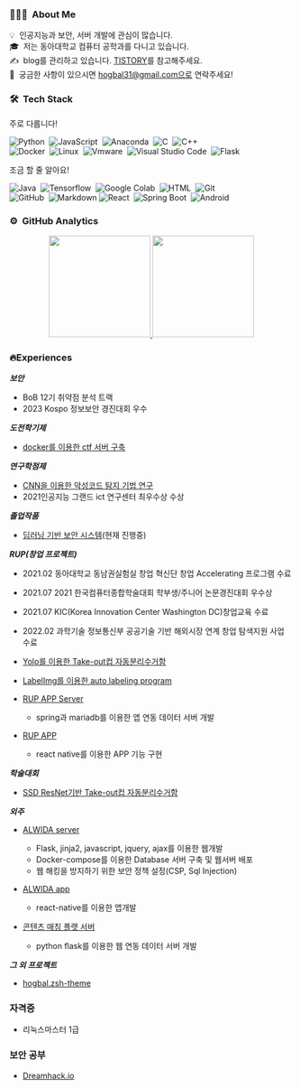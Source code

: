 ### 👨🏻‍💻 &nbsp;About Me

💡 &nbsp;인공지능과 보안, 서버 개발에 관심이 많습니다.\
🎓 &nbsp;저는 동아대학교 컴퓨터 공학과를 다니고 있습니다.\
✍️ &nbsp;blog를 관리하고 있습니다. [TISTORY](https://hogbal.tistory.com/)를 참고해주세요.\
💬 &nbsp;궁금한 사항이 있으시면 hogbal31@gmail.com으로 연락주세요!

### 🛠 &nbsp;Tech Stack

주로 다룹니다!

![Python](https://img.shields.io/badge/-Python-3776AB?style=flat&logo=python&logoColor=black)&nbsp;
![JavaScript](https://img.shields.io/badge/-JavaScript-F7DF1E?style=flat&logo=javascript&logoColor=black)&nbsp;
![Anaconda](https://img.shields.io/badge/-Anaconda-44A833?style=flat&logo=anaconda&logoColor=black)&nbsp;
![C](https://img.shields.io/badge/-C-A8B9CC?style=flat&logo=C&logoColor=black)&nbsp;
![C++](https://img.shields.io/badge/-C++-00599C?style=flat&logo=C%2B%2B&logoColor=black)&nbsp;\
![Docker](https://img.shields.io/badge/-Docker-2496ED?style=flat&logo=docker&logoColor=white)&nbsp;
![Linux](https://img.shields.io/badge/-Linux-FCC624?style=flat&logo=linux&logoColor=black)&nbsp;
![Vmware](https://img.shields.io/badge/-Vmware-607078?style=flat&logo=vmware&logoColor=black)&nbsp;
![Visual Studio Code](https://img.shields.io/badge/-Visual%20Studio%20Code-007ACC?style=flat&logo=visual-studio-code&logoColor=black)&nbsp;
![Flask](https://img.shields.io/badge/-Flask-F7DF1E?style=flat&logo=flask&logoColor=black)&nbsp;

조금 할 줄 알아요!

![Java](https://img.shields.io/badge/-Java-F7DF1E?style=flat&logo=Java&logoColor=black)&nbsp;
![Tensorflow](https://img.shields.io/badge/-Tensorflow-FF6F00?style=flat&logo=TensorFlow&logoColor=black)&nbsp;
![Google Colab](https://img.shields.io/badge/-Google%20Colab-F9AB00?style=flat&logo=google-colab&logoColor=black)&nbsp;
![HTML](https://img.shields.io/badge/-HTML-E34F26?style=flat&logo=HTML5&logoColor=black)&nbsp;
![Git](https://img.shields.io/badge/-Git-F05032?style=flat&logo=git&logoColor=black)&nbsp;\
![GitHub](https://img.shields.io/badge/-GitHub-181717?style=flat&logo=github&logoColor=black)&nbsp;
![Markdown](https://img.shields.io/badge/-Markdown-000000?style=flat&logo=markdown&logoColor=white)
![React](https://img.shields.io/badge/-React-61DAFB?style=flat&logo=react&logoColor=black)&nbsp;
![Spring Boot](https://img.shields.io/badge/-SpringBoot-6DB33F?style=flat&logo=springboot&logoColor=white)&nbsp;
![Android](https://img.shields.io/badge/-Android-6DB33F?style=flat&logo=android&logoColor=white)&nbsp;

### ⚙️ &nbsp;GitHub Analytics

<p align="center">
<a href="https://github.com/hogbal">
  <img height="180em" src="https://github-readme-stats-eight-theta.vercel.app/api?username=hogbal&show_icons=true&theme=algolia&include_all_commits=true&count_private=true"/>
  <img height="180em" src="https://github-readme-stats-eight-theta.vercel.app/api/top-langs/?username=hogbal&layout=compact&langs_count=8&theme=algolia"/>
</a>
</p>

### 🔥Experiences

***보안***

- BoB 12기 취약점 분석 트랙
- 2023 Kospo 정보보안 경진대회 우수

***도전학기제***

- [docker를 이용한 ctf 서버 구축](https://github.com/hogbal/CTFd)
  
***연구학점제***

- [CNN을 이용한 악성코드 탐지 기법 연구](https://github.com/hogbal/Malware-Detection)
- 2021인공지능 그랜드 ict 연구센터 최우수상 수상
  
***졸업작품***

- [딥러닝 기반 보안 시스템](https://github.com/Server-security-visualization)(현재 진행중)
  
***RUP(창업 프로젝트)***

- 2021.02 동아대학교 동남권실험실 창업 혁신단 창업 Accelerating 프로그램 수료
- 2021.07 2021 한국컴퓨터종합학술대회 학부생/주니어 논문경진대회 우수상
- 2021.07 KIC(Korea Innovation Center Washington DC)창업교육 수료
- 2022.02 과학기술 정보통신부 공공기술 기반 해외시장 연계 창업 탐색지원 사업 수료

- [Yolo를 이용한 Take-out컵 자동분리수거함](https://github.com/hogbal/RUP_AI)
- [LabelImg를 이용한 auto labeling program](https://github.com/hogbal/auto_labeling)
- [RUP APP Server](https://github.com/hogbal/RUP_Server)
  * spring과 mariadb를 이용한 앱 연동 데이터 서버 개발
- [RUP APP](https://github.com/hogbal/RUP_APP)
  * react native를 이용한 APP 기능 구현

***학술대회***

- [SSD ResNet기반 Take-out컵 자동분리수거함](https://www.dbpia.co.kr/journal/articleDetail?nodeId=NODE10583438)

***외주***

- [ALWIDA server](https://github.com/hogbal/ALWIDA_server)
  * Flask, jinja2, javascript, jquery, ajax를 이용한 웹개발
  * Docker-compose를 이용한 Database 서버 구축 및 웹서버 배포
  * 웹 해킹을 방지하기 위한 보안 정책 설정(CSP, Sql Injection)

- [ALWIDA app](https://github.com/hogbal/ALWIDA_APP)
  * react-native를 이용한 앱개발

- [콘텐츠 매칭 플랫 서버](https://github.com/hogbal/alltalk_homepage)
  * python flask를 이용한 웹 연동 데이터 서버 개발

***그 외 프로젝트***

- [hogbal.zsh-theme](https://github.com/hogbal/hogbal.zsh-theme)

### 자격증

- 리눅스마스터 1급

### 보안 공부

- [Dreamhack.io](https://dreamhack.io/users/958)
